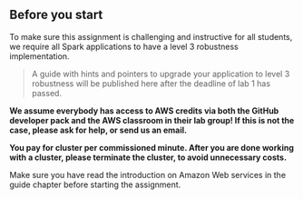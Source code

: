 ## Before you start
To make sure this assignment is challenging and instructive for all students, we
require all Spark applications to have a level 3 robustness implementation.

> A guide with hints and pointers to upgrade your application to level 3
> robustness will be published here after the deadline of lab 1 has passed.

**We assume everybody has access to AWS credits via both the GitHub developer
pack and the AWS classroom in their lab group! If this is not the case, please
ask for help, or send us an email.**

**You pay for cluster per commissioned minute. After you are done working with a
cluster, please terminate the cluster, to avoid unnecessary costs.**

Make sure you have read the introduction on Amazon Web services in the guide
chapter before starting the assignment.
